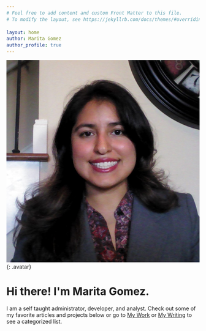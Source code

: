 ```yaml
---
# Feel free to add content and custom Front Matter to this file.
# To modify the layout, see https://jekyllrb.com/docs/themes/#overriding-theme-defaults

layout: home
author: Marita Gomez
author_profile: true
---
```

![Marita Gomez](/assets/images/portfolio_header.jpg){: .avatar}
# Hi there! I'm Marita Gomez.
I am a self taught administrator, developer, and analyst. Check out some of my favorite articles and projects below or go to [My Work](/mywork) or [My Writing](/mywriting) to see a categorized list.
